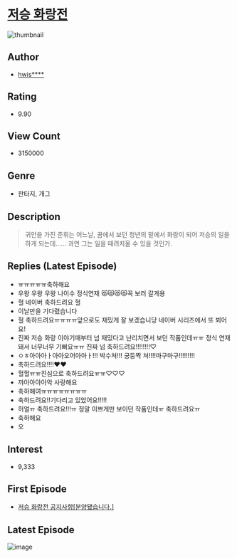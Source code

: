 # [저승 화랑전](https://comic.naver.com/bestChallenge/list?titleId=717229)
![thumbnail](https://image-comic.pstatic.net/user_contents_data/challenge_comic/2018/11/05/307444/thumbnail_202x16464f2ae4a_3197_446c_98f4_aa0037153d1a_00000048.JPEG)

## Author
- [hwis****](https://comic.naver.com/artistTitle?id=307444)

## Rating
- 9.90

## View Count
- 3150000

## Genre
- 판타지, 개그

## Description
> 귀안을 가진 준휘는 어느날, 꿈에서 보던 청년의 밑에서 화랑이 되어 저승의 일을 하게 되는데...... 과연 그는 일을 때려치울 수 있을 것인가.

## Replies (Latest Episode)
- ㅠㅠㅠㅠㅠ축하해요
- 우왕 우왕 우왕 나이수 정식연재 😻😻😻😻꼭 보러 갈게용
- 헐 네이버 축하드려요 헐
- 이날만을 기다렸습니다
- 헐 축하드려요ㅠㅠㅠㅠ앞으로도 재밌게 잘 보겠습니당 네이버 시리즈에서 또 뵈어요!
- 진짜 저승 화랑 이야기때부터 넘 재밌다고 난리치면서 보던 작품인데ㅠㅠ 정식 연재돼서 너무너무 기뻐요ㅠㅠ 진짜 넘 축하드려요!!!!!!!!♡
- ㅇㅎ아아아ㅏ아아오어아아ㅏ!!! 박수쳐!!! 궁둥짝 쳐!!!!마구마구!!!!!!!!!
- 축하드려요!!!!♥♥
- 헐헐ㅠㅠ진심으로 축하드려요ㅠㅠ♡♡♡
- 꺄아아아아악 사랑해요
- 축하해여ㅠㅠㅠㅠㅠㅠㅠㅠ
- 축하드려요!!기다리고 있었어요!!!!!
- 허얼ㅠ 축하드려요!!!ㅠ 정말 이쁘게만 보이던 작품인데ㅠ 축하드려요ㅠ
- 축하해요
- 오

## Interest
- 9,333

## First Episode
- [저승 화랑전 공지사항[분양됐습니다.]](https://comic.naver.com/bestChallenge/detail?titleId=717229&no=1)

## Latest Episode
![image](https://image-comic.pstatic.net/user_contents_data/challenge_comic/2021/06/08/307444/upload_3760841269181888356.jpeg)
